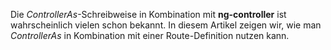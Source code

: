 Die _ControllerAs_-Schreibweise in Kombination mit __ng-controller__ ist wahrscheinlich vielen schon bekannt. In diesem Artikel zeigen wir, wie man _ControllerAs_ in Kombination mit einer Route-Definition nutzen kann.
